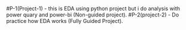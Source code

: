 #P-1(Project-1) - this is EDA using python project but i do analysis with power quary and power-bi (Non-guided project).
#P-2(project-2) - Do practice how EDA works (Fully Guided Project).
